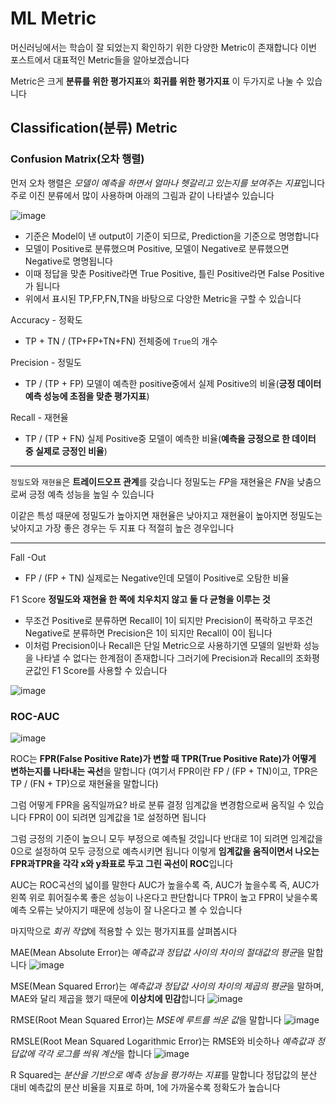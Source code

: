 # ML Metric

머신러닝에서는 학습이 잘 되었는지 확인하기 위한 다양한 Metric이 존재합니다 
이번 포스트에서 대표적인 Metric들을 알아보겠습니다 

Metric은 크게 **분류를 위한 평가지표**와 **회귀를 위한 평가지표** 이 두가지로 나눌 수 있습니다

## Classification(분류) Metric 

### Confusion Matrix(오차 행렬)

먼저 오차 행렬은 *모델이 예측을 하면서 얼마나 헷갈리고 있는지를 보여주는 지표*입니다
주로 이진 분류에서 많이 사용하며 아래의 그림과 같이 나타낼수 있습니다 

![image](https://user-images.githubusercontent.com/80239748/158939837-af925bf1-ebd8-44d5-93ba-6dfb70203b27.png)

* 기준은 Model이 낸 output이 기준이 되므로, Prediction을 기준으로 명명합니다 
* 모델이 Positive로 분류했으며 Positive, 모델이 Negative로 분류했으면 Negative로 명명됩니다
* 이때 정답을 맞춘 Positive라면 True Positive, 틀린 Positive라면 False Positive가 됩니다 
* 위에서 표시된 TP,FP,FN,TN을 바탕으로 다양한 Metric을 구할 수 있습니다 

Accuracy - 정확도
- TP + TN / (TP+FP+TN+FN) 전체중에 `True`의 개수

Precision - 정밀도
- TP / (TP + FP) 모델이 예측한 positive중에서 실제 Positive의 비율(**긍정 데이터 예측 성능에 초점을 맞춘 평가지표**)

Recall - 재현율
- TP / (TP + FN) 실제 Positive중 모델이 예측한 비율(**예측을 긍정으로 한 데이터 중 실제로 긍정인 비율**)

------------------------

`정밀도`와 `재현율`은 **트레이드오프 관계**를 갖습니다 정밀도는 *FP*을 재현율은 *FN*을 낮춤으로써 긍정 예측 성능을 높일 수 있습니다 

이같은 특성 때문에 정밀도가 높아지면 재현율은 낮아지고 재현율이 높아지면 정밀도는 낮아지고
가장 좋은 경우는 두 지표 다 적절히 높은 경우입니다 

----------------------



Fall -Out 
- FP / (FP + TN) 실제로는 Negative인데 모델이 Positive로 오탐한 비율

F1 Score 
**정밀도와 재현율 한 쪽에 치우치지 않고 둘 다 균형을 이루는 것**

- 무조건 Positive로 분류하면 Recall이 1이 되지만 Precision이 폭락하고 무조건 Negative로 분류하면 Precision은 1이 되지만 Recall이 0이 됩니다 
- 이처럼 Precision이나 Recall은 단일 Metric으로 사용하기엔 모델의 일반화 성능을 나타낼 수 없다는 한계점이 존재합니다 그러기에 Precision과 Recall의 조화평균값인 F1 Score를 사용할 수 있습니다 

![image](https://user-images.githubusercontent.com/80239748/159257049-5b091525-971e-4af8-968b-7984e5c2e742.png)

### ROC-AUC

![image](https://user-images.githubusercontent.com/80239748/159465916-500501ec-bba7-46ba-938b-ad58f1304d49.png)

ROC는 **FPR(False Positive Rate)가 변할 때 TPR(True Positive Rate)가 어떻게 변하는지를 나타내는 곡선**을 말합니다 
(여기서 FPR이란 FP / (FP + TN)이고, TPR은 TP / (FN + TP)으로 재현율을 말합니다)

그럼 어떻게 FPR을 움직일까요?
바로 분류 결정 임계값을 변경함으로써 움직일 수 있습니다 FPR이 0이 되려면 임계값을 1로 설정하면 됩니다 

그럼 긍정의 기준이 높으니 모두 부정으로 예측될 것입니다 반대로 1이 되려면 임계값을 0으로 설정하여 모두 긍정으로 예측시키면 됩니다 
이렇게 **임계값을 움직이면서 나오는 FPR과TPR을 각각 x와 y좌표로 두고 그린 곡선이 ROC**입니다

AUC는 ROC곡선의 넓이를 말한다 AUC가 높을수록 즉, AUC가 높을수록 즉, AUC가 왼쪽 위로 휘어질수록 좋은 성능이 나온다고 판단합니다 TPR이 높고 FPR이 낮을수록 예측 오류는 낮아지기 때문에 성능이 잘 나온다고 볼 수 있습니다 

마지막으로 *회귀 작업*에 적용할 수 있는 평가지표를 살펴봅시다

MAE(Mean Absolute Error)는 *예측값과 정답값 사이의 차이의 절대값의 평균*을 말합니다
![image](https://user-images.githubusercontent.com/80239748/159469564-db3c471f-1955-403e-bdc7-a701290d8ca9.png)

MSE(Mean Squared Error)는 *예측값과 정답값 사이의 차이의 제곱의 평균*을 말하며, MAE와 달리 제곱을 했기 때문에 **이상치에 민감**합니다
![image](https://user-images.githubusercontent.com/80239748/159469802-04a67b3d-e299-4b76-af61-7b6f49464ab4.png)

RMSE(Root Mean Squared Error)는 *MSE에 루트를 씌운 값*을 말합니다
![image](https://user-images.githubusercontent.com/80239748/159469959-7ec35015-ff88-443d-8376-0dac12a38059.png)

RMSLE(Root Mean Squared Logarithmic Error)는 RMSE와 비슷하나 *예측값과 정답값에 각각 로그를 씌워 계산*을 합니다
![image](https://user-images.githubusercontent.com/80239748/159470175-ea90cecb-e5ea-4690-ad2f-d923f9414b08.png)

R Squared는 *분산을 기반으로 예측 성능을 평가하는 지표*를 말합니다 정답값의 분산 대비 예측값의 분산 비율을 지표로 하며, 1에 가까울수록 정확도가 높습니다
